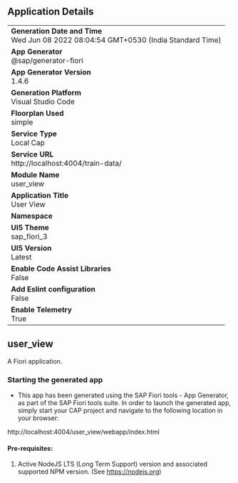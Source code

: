 ## Application Details
|               |
| ------------- |
|**Generation Date and Time**<br>Wed Jun 08 2022 08:04:54 GMT+0530 (India Standard Time)|
|**App Generator**<br>@sap/generator-fiori|
|**App Generator Version**<br>1.4.6|
|**Generation Platform**<br>Visual Studio Code|
|**Floorplan Used**<br>simple|
|**Service Type**<br>Local Cap|
|**Service URL**<br>http://localhost:4004/train-data/
|**Module Name**<br>user_view|
|**Application Title**<br>User View|
|**Namespace**<br>|
|**UI5 Theme**<br>sap_fiori_3|
|**UI5 Version**<br>Latest|
|**Enable Code Assist Libraries**<br>False|
|**Add Eslint configuration**<br>False|
|**Enable Telemetry**<br>True|

## user_view

A Fiori application.

### Starting the generated app

-   This app has been generated using the SAP Fiori tools - App Generator, as part of the SAP Fiori tools suite.  In order to launch the generated app, simply start your CAP project and navigate to the following location in your browser:

http://localhost:4004/user_view/webapp/index.html

#### Pre-requisites:

1. Active NodeJS LTS (Long Term Support) version and associated supported NPM version.  (See https://nodejs.org)


